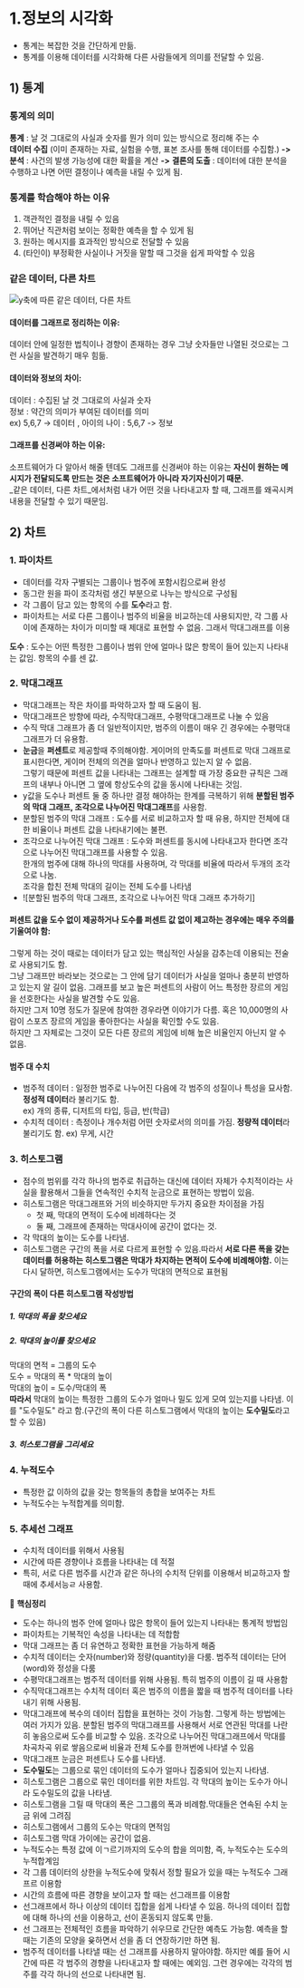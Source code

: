 # 1.정보의 시각화
- 통계는 복잡한 것을 간단하게 만듦.<br>
- 통계를 이용해 데이터를 시각화해 다른 사람들에게 의미를 전달할 수 있음.<br>

## 1) 통계
### 통계의 의미
**통계** : 날 것 그대로의 사실과 숫자를 뭔가 의미 있는 방식으로 정리해 주는 수<br>
**데이터 수집** (이미 존재하는 자료, 실험을 수행, 표본 조사를 통해 데이터를 수집함.) 
**->** 
**분석** : 사건의 발생 가능성에 대한 확률을 계산
**->** 
**결론의 도출** : 데이터에 대한 분석을 수행하고 나면 어떤 결정이나 예측을 내릴 수 있게 됨.

### 통계를 학습해야 하는 이유
1. 객관적인 결정을 내릴 수 있음
2. 뛰어난 직관처럼 보이는 정확한 예측을 할 수 있게 됨
3. 원하는 메시지를 효과적인 방식으로 전달할 수 있음
4. (타인이) 부정확한 사실이나 거짓을 말할 때 그것을 쉽게 파악할 수 있음

### 같은 데이터, 다른 차트
![y축에 따른 같은 데이터, 다른 차트](./imgs/chart_compare.png)

#### 데이터를 그래프로 정리하는 이유:
데이터 안에 일정한 법칙이나 경향이 존재하는 경우 그냥 숫자들만 나열된 것으로는 그런 사실을 발견하기 매우 힘듦.

#### 데이터와 정보의 차이:
데이터 : 수집된 날 것 그대로의 사실과 숫자 <br>
정보 : 약간의 의미가 부여된 데이터를 의미<br>
ex) 5,6,7 -> 데이터 , 아이의 나이 : 5,6,7 -> 정보

#### 그래프를 신경써야 하는 이유:
소프트웨어가 다 알아서 해줄 텐데도 그래프를 신경써야 하는 이유는 **자신이 원하는 메시지가 전달되도록 만드는 것은 소프트웨어가 아니라 자기자신이기 때문.** <br>
_같은 데이터, 다른 차트_에서처럼 내가 어떤 것을 나타내고자 할 때, 그래프를 왜곡시켜 내용을 전달할 수 있기 때문임.

## 2) 차트
### 1. 파이차트
- 데이터를 각자 구별되는 그룹이나 범주에 포함시킴으로써 완성
- 동그란 원을 파이 조각처럼 생긴 부분으로 나누는 방식으로 구성됨
- 각 그룹이 담고 있는 항목의 수를 **도수**라고 함.
- 파이차트는 서로 다른 그룹이나 범주의 비율을 비교하는데 사용되지만, 각 그룹 사이에 존재하는 차이가 미미할 때 제대로 표현할 수 없음.
  그래서 막대그래프를 이용<br>

**도수** : 도수는 어떤 특정한 그룹이나 범위 안에 얼마나 많은 항목이 들어 있는지 나타내는 값임. 항목의 수를 센 값.

### 2. 막대그래프
- 막대그래프는 작은 차이를 파악하고자 할 때 도움이 됨.
- 막대그래프은 방향에 따라, 수직막대그래프, 수평막대그래프로 나눌 수 있음
- 수직 막대 그래프가 좀 더 일반적이지만, 범주의 이름이 매우 긴 경우에는 수평막대그래프가 더 유용함.
- **눈금**을 **퍼센트**로 제공할때 주의해야함. 게이머의 만족도를 퍼센트로 막대 그래프로 표시한다면, 게이머 전체의 의견을 얼마나 반영하고 있는지 알 수 없음. <br> 그렇기 때문에 퍼센트 값을 나타내는 그래프는 설계할 때 가장 중요한 규칙은 그래프의 내부나 아니면 그 옆에 항상도수의 값을 동시에 나타내는 것임.
- y값을 도수나 퍼센트 둘 중 하나만 결정 해야하는 한계를 극복하기 위해 **분할된 범주의 막대 그래프, 조각으로 나누어진 막대그래프**를 사용함.
- 분할된 범주의 막대 그래프 : 도수를 서로 비교하고자 할 때 유용, 하지만 전체에 대한 비율이나 퍼센트 값을 나타내기에는 불편.
- 조각으로 나누어진 막대 그래프 : 도수와 퍼센트를 동시에 나타내고자 한다면 조각으로 나누어진 막대그래프를 사용할 수 있음. <br> 한개의 범주에 대해 하나의 막대를 사용하며, 각 막대를 비율에 따라서 두개의 조각으로 나눔.<br> 조각을 합친 전체 막대의 길이는 전체 도수를 나타냄
- ![분할된 범주의 막대 그래프, 조각으로 나누어진 막대 그래프 추가하기]

#### 퍼센트 값을 도수 없이 제공하거나 도수를 퍼센트 값 없이 제고하는 경우에는 매우 주의를 기울여야 함:
그렇게 하는 것이 때로는 데이터가 담고 있는 핵심적인 사실을 감추는데 이용되는 전술로 사용되기도 함. <br>그냥 그래프만 바라보는 것으로는 그 안에 담기 데이터가 사실을 얼마나 충분히 반영하고 있는지 알 길이 없음. 그래프를 보고 높은 퍼센트의 사람이 어느 특정한 장르의 게임을 선호한다는 사실을 발견할 수도 있음. <br>하지만 그저 10명 정도가 질문에 참여한 경우라면 이야기가 다름. 혹은 10,000명의 사람이 스포츠 장르의 게임을 좋아한다는 사실을 확인할 수도 있음.<br> 하지만 그 자체로는 그것이 모든 다른 장르의 게임에 비해 높은 비율인지 아닌지 알 수 없음.


#### 범주 대 수치
- 범주적 데이터 : 일정한 범주로 나누어진 다음에 각 범주의 성질이나 특성을 묘사함. **정성적 데이터**라 불리기도 함.<br> ex) 개의 종류, 디저트의 타입, 등급, 반(학급)
- 수치적 데이터 : 측정이나 개수처럼 어떤 숫자로서의 의미를 가짐. **정량적 데이터**라 불리기도 함. ex) 무게, 시간

### 3. 히스토그램
- 점수의 범위를 각각 하나의 범주로 취급하는 대신에 데이터 자체가 수치적이라는 사실을 활용해서 그들을 연속적인 수치적 눈금으로 표현하는 방법이 있음.
- 히스토그램은 막대그래프와 거의 비슷하지만 두가지 중요한 차이점을 가짐
    - 첫 째, 막대의 면적이 도수에 비례하다는 것
    - 둘 째, 그래프에 존재하는 막대사이에 공간이 없다는 것.
- 각 막대의 높이는 도수를 나타냄.
- 히스토그램은 구간의 폭을 서로 다르게 표현할 수 있음.따라서 **서로 다른 폭을 갖는 데이터를 허용하는 히스토그램은 막대가 차지하는 면적이 도수에 비례해야함.** 이는 다시 달하면, 히스토그램에서는 도수가 막대의 면적으로 표현됨

#### 구간의 폭이 다른 히스토그램 작성방법
##### 1. 막대의 폭을 찾으세요
##### 2. 막대의 높이를 찾으세요
막대의 면적 = 그룹의 도수<br>
도수 = 막대의 폭 * 막대의 높이<br>
막대의 높이 = 도수/막대의 폭<br>
**따라서** 막대의 높이는 특정한 그룹의 도수가 얼마나 밀도 있게 모여 있는지를 나타냄. 이를 "도수밀도" 라고 함.(구간의 폭이 다른 히스토그램에서 막대의 높이는 **도수밀도**라고 할 수 있음)
##### 3. 히스토그램을 그리세요

### 4. 누적도수
- 특정한 값 이하의 값을 갖는 항목들의 총합을 보여주는 차트
- 누적도수는 누적합계를 의미함.

### 5. 추세선 그래프
- 수치적 데이터를 위해서 사용됨
- 시간에 따른 경향이나 흐름을 나타내는 데 적절
- 특히, 서로 다른 범주를 시간과 같은 하나의 수치적 단위를 이용해서 비교하고자 할 때에 추세서능ㄹ 사용함.
  


📌 **핵심정리**
- 도수는 하나의 범주 안에 얼마나 많은 항목이 들어 있는지 나타내는 통계적 방법임
- 파이차트는 기복적인 속성을 나타내는 데 적합함
- 막대 그래프는 좀 더 유연하고 정확한 표현을 가능하게 해줌
- 수치적 데이터는 숫자(number)와 정량(quantity)을 다룸. 범주적 데이터는 단어(word)와 정성을 다룸
- 수평막대그래프는 범주적 데이터를 위해 사용됨. 특히 범주의 이름이 길 때 사용함
- 수직막대그래프는 수치적 데이터 혹은 범주의 이름을 짧을 때 범주적 데이터를 나타내기 위해 사용됨.
- 막대그래프에 복수의 데이터 집합을 표현하는 것이 가능함. 그렇게 하는 방법에는 여러 가지가 있음. 분할된 범주의 막대그래프를 사용해서 서로 연관된 막대를 나란히 놓음으로써 도수를 비교할 수 있음. 조각으로 나누어진 막대그래프에서 막대를 차곡차곡 위로 쌓음으로써 비율과 전체 도수를 한꺼번에 나타낼 수 있음
- 막대그래프 눈금은 퍼센트나 도수를 나타냄.
- **도수밀도**는 그룹으로 묶인 데이터의 도수가 얼마나 집중되어 있는지 나타냄.
- 히스토그램은 그룹으로 묶인 데이터를 위한 차트임. 각 막대의 높이는 도수가 아니라 도수밀도의 값을 나타냄.
- 히스토그램을 그릴 때 막대의 폭은 그그룹의 폭과 비례함.막대들은 연속된 수치 눈금 위에 그려짐
- 히스토그램에서 그룹의 도수는 막대의 면적임
- 히스토그램 막대 가이에는 공간이 없음.
- 누적도수는 특정 값에 이ㄱ르기까지의 도수의 합을 의미함, 즉, 누적도수는 도수의 누적합계임
- 각 그룹 데이터의 상한을 누적도수에 맞춰서 정할 필요가 있을 때는 누적도수 그래프르 이용함
- 시간의 흐름에 따른 경향을 보이고자 할 때는 선그래프를 이용함
- 선그래프에서 하나 이상의 데이터 집합을 쉽게 나타낼 수 있음. 하나의 데이터 집합에 대해 하나의 선을 이용하고, 선이 혼동되지 않도록 만듦.
- 선 그래프는 전체적인 흐름을 파악하기 쉬우므로 간단한 예측도 가능함. 예측을 할 때는 기존의 모양을 윶하면서 선을 좀 더 연장하기만 하면 됨.
- 범주적 데이터를 나타낼 때는 선 그래프를 사용하지 말아야함. 하지만 예를 들어 시간에 따른 각 범주의 경향을 나타내고자 할 때에는 예외임. 그런 경우에는 각각의 범주를 각각 하나의 선으로 나타내면 됨.
